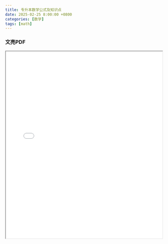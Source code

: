 ```yaml
---
title: 专升本数学公式及知识点 
date: 2025-02-25 8:00:00 +0800
categories: [数学]
tags: [math] 
---
```


### 文亮PDF
 
<iframe src="/assets/files/专升本数学公式及知识点.pdf" width="100%" height="600px"></iframe>
